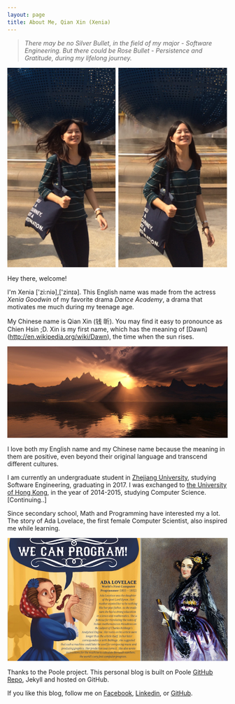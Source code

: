 ```yaml
---
layout: page
title: About Me, Qian Xin (Xenia)
---
```


<!--<p class="message">
  Hey there! Welcome!
</p>-->
  

>  *There may be no Silver Bullet, in the field of my major - Software Engineering. But there could be Rose Bullet - Persistence and Gratitude, during my lifelong journey.*  


![Here I am at Universal Studio, Singapore.](/pics/about.png)  


Hey there, welcome!   

I'm Xenia ['zi:niə],['zinɪə]. This English name was made from the actress *Xenia Goodwin* of my favorite drama *Dance Academy*, a drama that motivates me much during my teenage age. 

My Chinese name is Qian Xin (钱 昕). You may find it easy to pronounce as Chien Hsin ;D. Xin is my first name, which has the meaning of [Dawn] (http://en.wikipedia.org/wiki/Dawn), the time when the sun rises. 

![Dawn from Google Pic](/pics/Dawn.jpg)  

I love both my English name and my Chinese name because the meaning in them are positive, even beyond their original language and transcend different cultures. 

I am currently an undergraduate student in [Zhejiang University](http://www.zju.edu.cn), studying Software Engineering, graduating in 2017. I was exchanged to [the University of Hong Kong](http://www.hku.hk), in the year of 2014-2015, studying Computer Science. [Continuing..]

Since secondary school, Math and Programming have interested my a lot. The story of Ada Lovelace, the first female Computer Scientist, also inspired me while learning.  

![Ada](/pics/Ada.png)  



Thanks to the Poole project. This personal blog is built on Poole [GitHub Repo](https://github.com/poole/poole), Jekyll and hosted on GitHub.

If you like this blog, follow me on [Facebook](https://www.facebook.com/jazmyn.qian), [Linkedin](https://cn.linkedin.com/in/xqian94), or [GitHub](https://github.com/xeniaqian94).  

